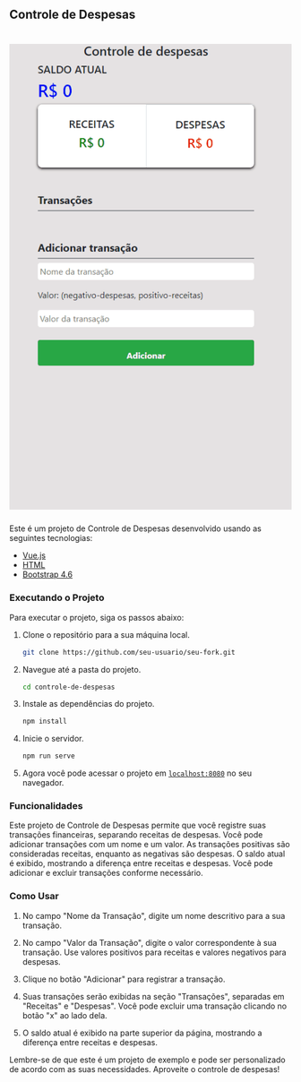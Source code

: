 ## Controle de Despesas

<h1 align="center">
  <img src="./Controle.gif" />
</h1>

Este é um projeto de Controle de Despesas desenvolvido usando as seguintes tecnologias:

- [Vue.js](https://br.vuejs.org/)
- [HTML](https://developer.mozilla.org/pt-BR/docs/Web/HTML)
- [Bootstrap 4.6](https://getbootstrap.com/docs/4.6/getting-started/introduction/)

### Executando o Projeto

Para executar o projeto, siga os passos abaixo:

1. Clone o repositório para a sua máquina local.

   ```bash
   git clone https://github.com/seu-usuario/seu-fork.git
   ```

2. Navegue até a pasta do projeto.

   ```bash
   cd controle-de-despesas
   ```

3. Instale as dependências do projeto.

   ```bash
   npm install
   ```

4. Inicie o servidor.

   ```bash
   npm run serve
   ```

5. Agora você pode acessar o projeto em [`localhost:8080`](http://localhost:8080) no seu navegador.

### Funcionalidades

Este projeto de Controle de Despesas permite que você registre suas transações financeiras, separando receitas de despesas. Você pode adicionar transações com um nome e um valor. As transações positivas são consideradas receitas, enquanto as negativas são despesas. O saldo atual é exibido, mostrando a diferença entre receitas e despesas. Você pode adicionar e excluir transações conforme necessário.

### Como Usar

1. No campo "Nome da Transação", digite um nome descritivo para a sua transação.

2. No campo "Valor da Transação", digite o valor correspondente à sua transação. Use valores positivos para receitas e valores negativos para despesas.

3. Clique no botão "Adicionar" para registrar a transação.

4. Suas transações serão exibidas na seção "Transações", separadas em "Receitas" e "Despesas". Você pode excluir uma transação clicando no botão "x" ao lado dela.

5. O saldo atual é exibido na parte superior da página, mostrando a diferença entre receitas e despesas.

Lembre-se de que este é um projeto de exemplo e pode ser personalizado de acordo com as suas necessidades. Aproveite o controle de despesas!
